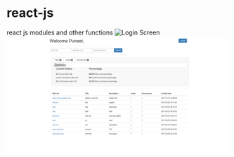 # react-js
react js modules and other functions
![Login Screen](https://github.com/puneet-digi/react-js/blob/master/BidTrackerLoginPage.png)
![Landing page Sggcreen](https://github.com/puneet-digi/react-js/blob/master/BidTrackerAppStatsPage.png)

